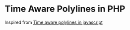 Time Aware Polylines in PHP
=========================

Inspired from [Time aware polylines in javascript](https://github.com/hypertrack/time-aware-polyline-js)
